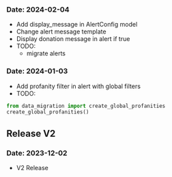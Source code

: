 ### Date: 2024-02-04
- Add display_message in AlertConfig model
- Change alert message template
- Display donation message in alert if true
- TODO:
    - migrate alerts

### Date: 2024-01-03
- Add profanity filter in alert with global filters
- TODO:
```python
from data_migration import create_global_profanities
create_global_profanities()
```

## Release V2
### Date: 2023-12-02
- V2 Release
